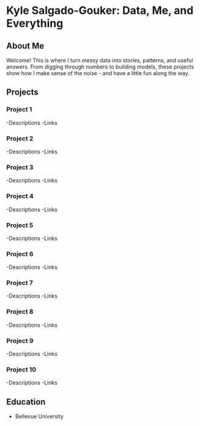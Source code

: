 # Kyle Salgado-Gouker: Data, Me, and Everything

## About Me
Welcome! This is where I turn messy data into stories, patterns, and useful answers. From digging through numbers to building models, these projects show how I make sense of the noise - and have a little fun along the way.

## Projects
### Project 1
-Descriptions
-Links
### Project 2
-Descriptions
-Links
### Project 3
-Descriptions
-Links
### Project 4
-Descriptions
-Links
### Project 5
-Descriptions
-Links
### Project 6
-Descriptions
-Links
### Project 7
-Descriptions
-Links
### Project 8
-Descriptions
-Links
### Project 9
-Descriptions
-Links
### Project 10
-Descriptions
-Links

## Education
- Bellevue University

